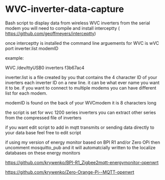 # WVC-inverter-data-capture
Bash script  to display data from wireless  WVC inverters  from the serial modem
you will need to compile and install interceptty ( https://github.com/geoffmeyers/interceptty)

once interceptty is installed  the  command line  arguements  for WVC is wVC port inverter.list  modemID

example:

WVC /dev/ttyUSB0 inverters f3b67ac4

inverter.list  is a file created by you that contains the 4 character  ID of your inverters  each inverter ID on a new line. it can be what ever name you want it to be. if you want to connect to multiple modems you can have  different list for each modem.


 modemID is found on the back of your WVCmodem  it is 8 characters long 
 
 the script is set for wvc 1200 series inverters     you can extract other series from the compressed file of inverters 
 
if you want edit script to add in mqtt transmits or sending data directly to your data base  feel free to edit script

if using  my version of energy monitor based on BPI R1 and/or Zero OPi  then uncomment  mosquitto_pub and it will automatcially written to  the localize  databases on these energy monitors

https://github.com/krywenko/BPI-R1_Zigbee2mqtt-energymonitor-openwrt

https://github.com/krywenko/Zero-Orange-Pi--MQTT-openwrt



